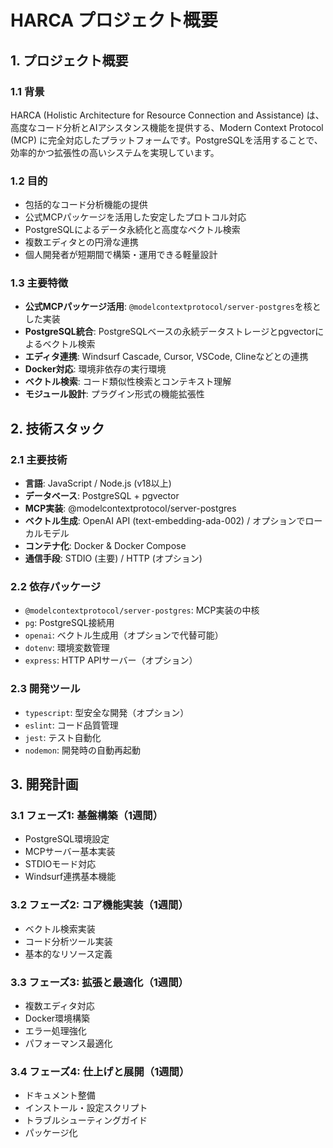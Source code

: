 # HARCA プロジェクト概要

## 1. プロジェクト概要

### 1.1 背景

HARCA (Holistic Architecture for Resource Connection and Assistance) は、高度なコード分析とAIアシスタンス機能を提供する、Modern Context Protocol (MCP) に完全対応したプラットフォームです。PostgreSQLを活用することで、効率的かつ拡張性の高いシステムを実現しています。

### 1.2 目的

- 包括的なコード分析機能の提供
- 公式MCPパッケージを活用した安定したプロトコル対応
- PostgreSQLによるデータ永続化と高度なベクトル検索
- 複数エディタとの円滑な連携
- 個人開発者が短期間で構築・運用できる軽量設計

### 1.3 主要特徴

- **公式MCPパッケージ活用**: `@modelcontextprotocol/server-postgres`を核とした実装
- **PostgreSQL統合**: PostgreSQLベースの永続データストレージとpgvectorによるベクトル検索
- **エディタ連携**: Windsurf Cascade, Cursor, VSCode, Clineなどとの連携
- **Docker対応**: 環境非依存の実行環境
- **ベクトル検索**: コード類似性検索とコンテキスト理解
- **モジュール設計**: プラグイン形式の機能拡張性

## 2. 技術スタック

### 2.1 主要技術

- **言語**: JavaScript / Node.js (v18以上)
- **データベース**: PostgreSQL + pgvector
- **MCP実装**: @modelcontextprotocol/server-postgres
- **ベクトル生成**: OpenAI API (text-embedding-ada-002) / オプションでローカルモデル
- **コンテナ化**: Docker & Docker Compose
- **通信手段**: STDIO (主要) / HTTP (オプション)

### 2.2 依存パッケージ

- `@modelcontextprotocol/server-postgres`: MCP実装の中核
- `pg`: PostgreSQL接続用
- `openai`: ベクトル生成用（オプションで代替可能）
- `dotenv`: 環境変数管理
- `express`: HTTP APIサーバー（オプション）

### 2.3 開発ツール

- `typescript`: 型安全な開発（オプション）
- `eslint`: コード品質管理
- `jest`: テスト自動化
- `nodemon`: 開発時の自動再起動

## 3. 開発計画

### 3.1 フェーズ1: 基盤構築（1週間）

- PostgreSQL環境設定
- MCPサーバー基本実装
- STDIOモード対応
- Windsurf連携基本機能

### 3.2 フェーズ2: コア機能実装（1週間）

- ベクトル検索実装
- コード分析ツール実装
- 基本的なリソース定義

### 3.3 フェーズ3: 拡張と最適化（1週間）

- 複数エディタ対応
- Docker環境構築
- エラー処理強化
- パフォーマンス最適化

### 3.4 フェーズ4: 仕上げと展開（1週間）

- ドキュメント整備
- インストール・設定スクリプト
- トラブルシューティングガイド
- パッケージ化
